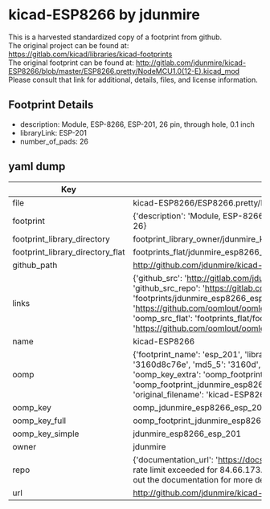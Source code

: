 # kicad-ESP8266 by jdunmire  
This is a harvested standardized copy of a footprint from github.  
The original project can be found at:  
https://gitlab.com/kicad/libraries/kicad-footprints  
The original footprint can be found at:
http://gitlab.com/jdunmire/kicad-ESP8266/blob/master/ESP8266.pretty/NodeMCU1.0(12-E).kicad_mod
Please consult that link for additional, details, files, and license information.  
## Footprint Details
* description: Module, ESP-8266, ESP-201, 26 pin, through hole, 0.1 inch  
* libraryLink: ESP-201  
* number_of_pads: 26  
## yaml dump  
| Key | Value |  
| --- | --- |  
| file | kicad-ESP8266/ESP8266.pretty/ESP-201.kicad_mod |  
| footprint | {'description': 'Module, ESP-8266, ESP-201, 26 pin, through hole, 0.1 inch', 'libraryLink': 'ESP-201', 'number_of_pads': 26} |  
| footprint_library_directory | footprint_library_owner/jdunmire_kicad-ESP8266 |  
| footprint_library_directory_flat | footprints_flat/jdunmire_esp8266_esp_201/working |  
| github_path | http://github.com/jdunmire/kicad-ESP8266/blob/master/ESP8266.pretty/ESP-201.kicad_mod |  
| links | {'github_src': 'http://gitlab.com/jdunmire/kicad-ESP8266/blob/master/ESP8266.pretty/NodeMCU1.0(12-E).kicad_mod', 'github_src_repo': 'https://gitlab.com/kicad/libraries/kicad-footprints', 'oomp_bot': 'footprints/jdunmire_esp8266_esp_201/working', 'oomp_bot_github': 'https://github.com/oomlout/oomlout_oomp_footprint_bot/tree/main/footprints/jdunmire_esp8266_esp_201/working', 'oomp_src_flat': 'footprints_flat/footprints_flat/jdunmire_esp8266_esp_201/working', 'oomp_src_flat_github': 'https://github.com/oomlout/oomlout_oomp_footprint_src/tree/main/footprints_flat/jdunmire_esp8266_esp_201/working'} |  
| name | kicad-ESP8266 |  
| oomp | {'footprint_name': 'esp_201', 'library_name': 'esp8266', 'md5': '3160d8c76e5756b0a2dcf3e03d629235', 'md5_10': '3160d8c76e', 'md5_5': '3160d', 'md5_6': '3160d8', 'oomp_key': 'oomp_jdunmire_esp8266_esp_201', 'oomp_key_extra': 'oomp_footprint_jdunmire_esp8266_esp_201', 'oomp_key_full': 'oomp_footprint_jdunmire_esp8266_esp_201_3160d8', 'oomp_key_simple': 'jdunmire_esp8266_esp_201', 'original_filename': 'kicad-ESP8266/ESP8266.pretty/ESP-201.kicad_mod', 'owner_name': 'jdunmire'} |  
| oomp_key | oomp_jdunmire_esp8266_esp_201 |  
| oomp_key_full | oomp_footprint_jdunmire_esp8266_esp_201 |  
| oomp_key_simple | jdunmire_esp8266_esp_201 |  
| owner | jdunmire |  
| repo | {'documentation_url': 'https://docs.github.com/rest/overview/resources-in-the-rest-api#rate-limiting', 'message': "API rate limit exceeded for 84.66.173.59. (But here's the good news: Authenticated requests get a higher rate limit. Check out the documentation for more details.)"} |  
| url | http://github.com/jdunmire/kicad-ESP8266 |  

